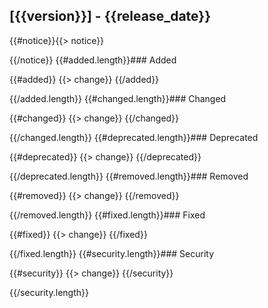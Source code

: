 ## [{{version}}] - {{release_date}}

{{#notice}}{{> notice}}

{{/notice}}
{{#added.length}}### Added

{{#added}}
{{> change}}
{{/added}}

{{/added.length}}
{{#changed.length}}### Changed

{{#changed}}
{{> change}}
{{/changed}}

{{/changed.length}}
{{#deprecated.length}}### Deprecated

{{#deprecated}}
{{> change}}
{{/deprecated}}

{{/deprecated.length}}
{{#removed.length}}### Removed

{{#removed}}
{{> change}}
{{/removed}}

{{/removed.length}}
{{#fixed.length}}### Fixed

{{#fixed}}
{{> change}}
{{/fixed}}

{{/fixed.length}}
{{#security.length}}### Security

{{#security}}
{{> change}}
{{/security}}

{{/security.length}}
